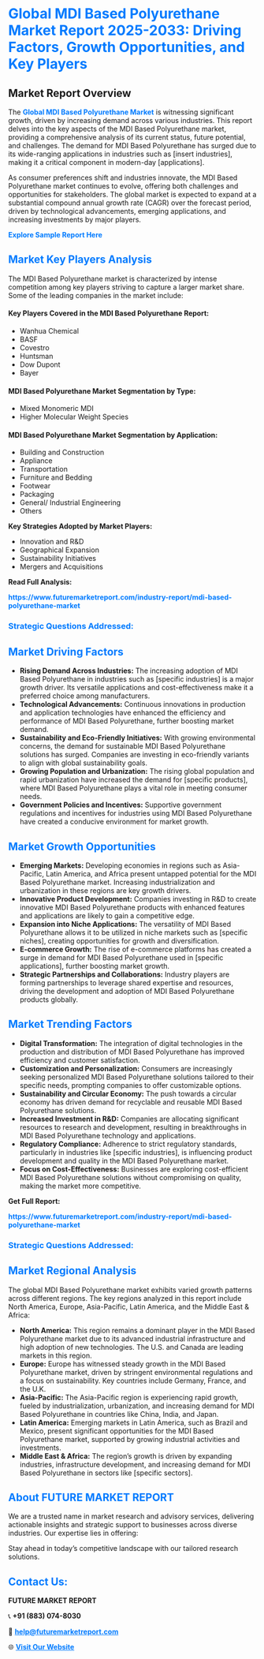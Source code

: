 <h1 style="color: #007BFF;">Global MDI Based Polyurethane Market Report 2025-2033: Driving Factors, Growth Opportunities, and Key Players</h1>

<section id="overview">
<h2>Market Report Overview</h2>
<p>The <a href="https://www.futuremarketreport.com/industry-report/mdi-based-polyurethane-market" style="color: #007BFF; text-decoration: none;"><strong>Global MDI Based Polyurethane Market</strong></a> is witnessing significant growth, driven by increasing demand across various industries. This report delves into the key aspects of the MDI Based Polyurethane market, providing a comprehensive analysis of its current status, future potential, and challenges. The demand for MDI Based Polyurethane has surged due to its wide-ranging applications in industries such as [insert industries], making it a critical component in modern-day [applications].</p>
<p>As consumer preferences shift and industries innovate, the MDI Based Polyurethane market continues to evolve, offering both challenges and opportunities for stakeholders. The global market is expected to expand at a substantial compound annual growth rate (CAGR) over the forecast period, driven by technological advancements, emerging applications, and increasing investments by major players.</p>
</section>

<section id="overview">
<p><a href="https://www.futuremarketreport.com/request-sample/reportId=84914" style="color: #007BFF; text-decoration: none;"><strong>Explore Sample Report Here</strong></a></p>
</section>

<section id="key-players">
<h2 style="color: #007BFF;">Market Key Players Analysis</h2>
<p>The MDI Based Polyurethane market is characterized by intense competition among key players striving to capture a larger market share. Some of the leading companies in the market include:</p>
<h4>Key Players Covered in the MDI Based Polyurethane Report:</h4>
<ul><li>Wanhua Chemical</li><li>BASF</li><li>Covestro</li><li>Huntsman</li><li>Dow Dupont</li><li>Bayer</li></ul>
<h4>MDI Based Polyurethane Market Segmentation by Type:</h4>
<ul><li>Mixed Monomeric MDI</li><li>Higher Molecular Weight Species</li></ul>

<h4>MDI Based Polyurethane Market Segmentation by Application:</h4>
<ul><li>Building and Construction</li><li>Appliance</li><li>Transportation</li><li>Furniture and Bedding</li><li>Footwear</li><li>Packaging</li><li>General/ Industrial Engineering</li><li>Others</li></ul>
<p><strong>Key Strategies Adopted by Market Players:</strong></p>
<ul>
<li>Innovation and R&D</li>
<li>Geographical Expansion</li>
<li>Sustainability Initiatives</li>
<li>Mergers and Acquisitions</li>
</ul>
</section>

<section>
<p><strong>Read Full Analysis: </strong></p><a href="https://www.futuremarketreport.com/industry-report/mdi-based-polyurethane-market" style="color: #007BFF; text-decoration: none;"><strong>https://www.futuremarketreport.com/industry-report/mdi-based-polyurethane-market</strong></a>
<h3 style="color: #007BFF;">Strategic Questions Addressed:</h3>
</section>

<section id="driving-factors">
<h2 style="color: #007BFF;">Market Driving Factors</h2>
<ul>
<li><strong>Rising Demand Across Industries:</strong> The increasing adoption of MDI Based Polyurethane in industries such as [specific industries] is a major growth driver. Its versatile applications and cost-effectiveness make it a preferred choice among manufacturers.</li>
<li><strong>Technological Advancements:</strong> Continuous innovations in production and application technologies have enhanced the efficiency and performance of MDI Based Polyurethane, further boosting market demand.</li>
<li><strong>Sustainability and Eco-Friendly Initiatives:</strong> With growing environmental concerns, the demand for sustainable MDI Based Polyurethane solutions has surged. Companies are investing in eco-friendly variants to align with global sustainability goals.</li>
<li><strong>Growing Population and Urbanization:</strong> The rising global population and rapid urbanization have increased the demand for [specific products], where MDI Based Polyurethane plays a vital role in meeting consumer needs.</li>
<li><strong>Government Policies and Incentives:</strong> Supportive government regulations and incentives for industries using MDI Based Polyurethane have created a conducive environment for market growth.</li>
</ul>
</section>

<section id="growth-opportunities">
<h2 style="color: #007BFF;">Market Growth Opportunities</h2>
<ul>
<li><strong>Emerging Markets:</strong> Developing economies in regions such as Asia-Pacific, Latin America, and Africa present untapped potential for the MDI Based Polyurethane market. Increasing industrialization and urbanization in these regions are key growth drivers.</li>
<li><strong>Innovative Product Development:</strong> Companies investing in R&D to create innovative MDI Based Polyurethane products with enhanced features and applications are likely to gain a competitive edge.</li>
<li><strong>Expansion into Niche Applications:</strong> The versatility of MDI Based Polyurethane allows it to be utilized in niche markets such as [specific niches], creating opportunities for growth and diversification.</li>
<li><strong>E-commerce Growth:</strong> The rise of e-commerce platforms has created a surge in demand for MDI Based Polyurethane used in [specific applications], further boosting market growth.</li>
<li><strong>Strategic Partnerships and Collaborations:</strong> Industry players are forming partnerships to leverage shared expertise and resources, driving the development and adoption of MDI Based Polyurethane products globally.</li>
</ul>
</section>

<section id="trending-factors">
<h2 style="color: #007BFF;">Market Trending Factors</h2>
<ul>
<li><strong>Digital Transformation:</strong> The integration of digital technologies in the production and distribution of MDI Based Polyurethane has improved efficiency and customer satisfaction.</li>
<li><strong>Customization and Personalization:</strong> Consumers are increasingly seeking personalized MDI Based Polyurethane solutions tailored to their specific needs, prompting companies to offer customizable options.</li>
<li><strong>Sustainability and Circular Economy:</strong> The push towards a circular economy has driven demand for recyclable and reusable MDI Based Polyurethane solutions.</li>
<li><strong>Increased Investment in R&D:</strong> Companies are allocating significant resources to research and development, resulting in breakthroughs in MDI Based Polyurethane technology and applications.</li>
<li><strong>Regulatory Compliance:</strong> Adherence to strict regulatory standards, particularly in industries like [specific industries], is influencing product development and quality in the MDI Based Polyurethane market.</li>
<li><strong>Focus on Cost-Effectiveness:</strong> Businesses are exploring cost-efficient MDI Based Polyurethane solutions without compromising on quality, making the market more competitive.</li>
</ul>
</section>

<section>
<p><strong>Get Full Report: </strong></p><a href="https://www.futuremarketreport.com/industry-report/mdi-based-polyurethane-market" style="color: #007BFF; text-decoration: none;"><strong>https://www.futuremarketreport.com/industry-report/mdi-based-polyurethane-market</strong></a>
<h3 style="color: #007BFF;">Strategic Questions Addressed:</h3>
</section>


<section id="regional-analysis">
<h2 style="color: #007BFF;">Market Regional Analysis</h2>
<p>The global MDI Based Polyurethane market exhibits varied growth patterns across different regions. The key regions analyzed in this report include North America, Europe, Asia-Pacific, Latin America, and the Middle East & Africa:</p>
<ul>
<li><strong>North America:</strong> This region remains a dominant player in the MDI Based Polyurethane market due to its advanced industrial infrastructure and high adoption of new technologies. The U.S. and Canada are leading markets in this region.</li>
<li><strong>Europe:</strong> Europe has witnessed steady growth in the MDI Based Polyurethane market, driven by stringent environmental regulations and a focus on sustainability. Key countries include Germany, France, and the U.K.</li>
<li><strong>Asia-Pacific:</strong> The Asia-Pacific region is experiencing rapid growth, fueled by industrialization, urbanization, and increasing demand for MDI Based Polyurethane in countries like China, India, and Japan.</li>
<li><strong>Latin America:</strong> Emerging markets in Latin America, such as Brazil and Mexico, present significant opportunities for the MDI Based Polyurethane market, supported by growing industrial activities and investments.</li>
<li><strong>Middle East & Africa:</strong> The region’s growth is driven by expanding industries, infrastructure development, and increasing demand for MDI Based Polyurethane in sectors like [specific sectors].</li>
</ul>
</section>

<footer>
<h2 style="color: #007BFF;">About FUTURE MARKET REPORT</h2>
<p>We are a trusted name in market research and advisory services, delivering actionable insights and strategic support to businesses across diverse industries. Our expertise lies in offering:</p>

<p>Stay ahead in today’s competitive landscape with our tailored research solutions.</p>

<h2 style="color: #007BFF;">Contact Us:</h2>
<p><strong>FUTURE MARKET REPORT</strong></p>
<p>📞 <strong>+91 (883) 074-8030</strong></p>
<p>📧 <strong><a href="mailto:help@futuremarketreport.com" style="color: #007BFF;">help@futuremarketreport.com</a></strong></p>
<p>🌐 <strong><a href="https://www.futuremarketreport.com/" style="color: #007BFF;">Visit Our Website</a></strong></p>
</footer>
